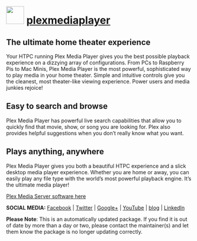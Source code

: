 ﻿# <img src="https://cdn.jsdelivr.net/gh/mkevenaar/chocolatey-packages@866115c69165780d9fab3d896a8f66c98a92fd32/icons/plexmediaplayer.png" width="48" height="48"/> [plexmediaplayer](https://community.chocolatey.org/packages/plexmediaplayer)

## The ultimate home theater experience

Your HTPC running Plex Media Player gives you the best possible playback experience on a dizzying array of configurations. From PCs to Raspberry Pis to Mac Minis, Plex Media Player is the most powerful, sophisticated way to play media in your home theater. Simple and intuitive controls give you the cleanest, most theater-like viewing experience. Power users and media junkies rejoice!

## Easy to search and browse

Plex Media Player has powerful live search capabilities that allow you to quickly find that movie, show, or song you are looking for. Plex also provides helpful suggestions when you don’t really know what you want.

## Plays anything, anywhere

Plex Media Player gives you both a beautiful HTPC experience and a slick desktop media player experience. Whether you are home or away, you can easily play any file type with the world’s most powerful playback engine. It’s the ultimate media player!

[Plex Media Server software here](https://chocolatey.org/packages/plexmediaserver)

**SOCIAL MEDIA:**
[Facebook](https://www.facebook.com/plexapp) | [Twitter](https://twitter.com/plex) | [Google+](https://plus.google.com/+plex) | [YouTube](https://www.youtube.com/user/plextvapp) | [blog](https://www.plex.tv/blog/) | [LinkedIn](https://www.linkedin.com/company/1175144/)

**Please Note**: This is an automatically updated package. If you find it is
out of date by more than a day or two, please contact the maintainer(s) and
let them know the package is no longer updating correctly.
